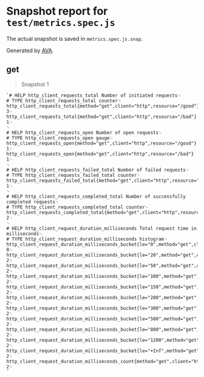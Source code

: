 # Snapshot report for `test/metrics.spec.js`

The actual snapshot is saved in `metrics.spec.js.snap`.

Generated by [AVA](https://ava.li).

## get

> Snapshot 1

    `# HELP http_client_requests_total Number of initiated requests␊
    # TYPE http_client_requests_total counter␊
    http_client_requests_total{method="get",client="http",resource="/good"} 3␊
    http_client_requests_total{method="get",client="http",resource="/bad"} 1␊
    ␊
    # HELP http_client_requests_open Number of open requests␊
    # TYPE http_client_requests_open gauge␊
    http_client_requests_open{method="get",client="http",resource="/good"} 1␊
    http_client_requests_open{method="get",client="http",resource="/bad"} 1␊
    ␊
    # HELP http_client_requests_failed_total Number of failed requests␊
    # TYPE http_client_requests_failed_total counter␊
    http_client_requests_failed_total{method="get",client="http",resource="/bad",status_code="500"} 1␊
    ␊
    # HELP http_client_requests_completed_total Number of successfully completed requests␊
    # TYPE http_client_requests_completed_total counter␊
    http_client_requests_completed_total{method="get",client="http",resource="/good",status_code="200"} 2␊
    ␊
    # HELP http_client_request_duration_milliseconds Total request time in milliseconds␊
    # TYPE http_client_request_duration_milliseconds histogram␊
    http_client_request_duration_milliseconds_bucket{le="0",method="get",client="http",resource="/good"} 0␊
    http_client_request_duration_milliseconds_bucket{le="20",method="get",client="http",resource="/good"} 2␊
    http_client_request_duration_milliseconds_bucket{le="50",method="get",client="http",resource="/good"} 2␊
    http_client_request_duration_milliseconds_bucket{le="100",method="get",client="http",resource="/good"} 2␊
    http_client_request_duration_milliseconds_bucket{le="150",method="get",client="http",resource="/good"} 2␊
    http_client_request_duration_milliseconds_bucket{le="200",method="get",client="http",resource="/good"} 2␊
    http_client_request_duration_milliseconds_bucket{le="300",method="get",client="http",resource="/good"} 2␊
    http_client_request_duration_milliseconds_bucket{le="500",method="get",client="http",resource="/good"} 2␊
    http_client_request_duration_milliseconds_bucket{le="800",method="get",client="http",resource="/good"} 2␊
    http_client_request_duration_milliseconds_bucket{le="1200",method="get",client="http",resource="/good"} 2␊
    http_client_request_duration_milliseconds_bucket{le="+Inf",method="get",client="http",resource="/good"} 2␊
    http_client_request_duration_milliseconds_count{method="get",client="http",resource="/good"} 2␊
    `
